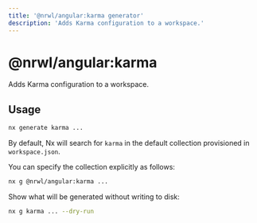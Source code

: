 ```yaml
---
title: '@nrwl/angular:karma generator'
description: 'Adds Karma configuration to a workspace.'
---
```


# @nrwl/angular:karma

Adds Karma configuration to a workspace.

## Usage

```bash
nx generate karma ...
```

By default, Nx will search for `karma` in the default collection provisioned in `workspace.json`.

You can specify the collection explicitly as follows:

```bash
nx g @nrwl/angular:karma ...
```

Show what will be generated without writing to disk:

```bash
nx g karma ... --dry-run
```
